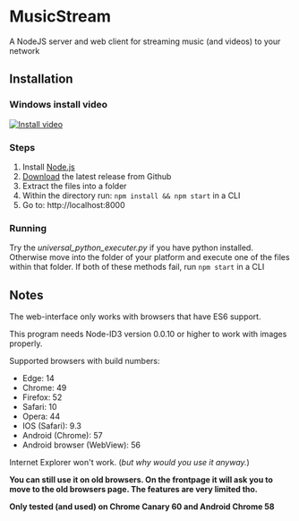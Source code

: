 # MusicStream
A NodeJS server and web client for streaming music (and videos) to your network

## Installation
### Windows install video

[![Install video](http://img.youtube.com/vi/UOG_lOcmQlo/0.jpg)](http://www.youtube.com/watch?v=UOG_lOcmQlo)

### Steps
1. Install [Node.js](https://nodejs.org/en/download/package-manager/)
2. [Download](https://github.com/jantje19/MusicStream/releases/latest/) the latest release from Github
3. Extract the files into a folder
4. Within the directory run: `npm install && npm start` in a CLI
5. Go to: http://localhost:8000

### Running
Try the *universal_python_executer.py* if you have python installed.
Otherwise move into the folder of your platform and execute one of the files within that folder.
If both of these methods fail, run `npm start` in a CLI

## Notes
The web-interface only works with browsers that have ES6 support.

This program needs Node-ID3 version 0.0.10 or higher to work with images properly.

Supported browsers with build numbers:
- Edge: 14
- Chrome: 49
- Firefox: 52
- Safari: 10
- Opera: 44
- IOS (Safari): 9.3
- Android (Chrome): 57
- Android browser (WebView): 56

Internet Explorer won't work. (*but why would you use it anyway.*)

**You can still use it on old browsers. On the frontpage it will ask you to move to the old browsers page. The features are very limited tho.**

**Only tested (and used) on Chrome Canary 60 and Android Chrome 58**